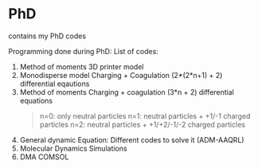 # PhD
contains my PhD codes

Programming done during PhD:
List of codes:
1. Method of moments 3D printer model
2. Monodisperse model Charging + Coagulation (2*(2*n+1) + 2) differential eqautions
3. Method of moments Charging + coagulation (3*n + 2) differential equations
   > n=0: only neutral particles
   > n=1: neutral particles + +1/-1 charged particles
   > n=2: neutral particles + +1/+2/-1/-2 charged particles
4. General dynamic Equation: Different codes to solve it (ADM-AAQRL)
5. Molecular Dynamics Simulations
6. DMA COMSOL
